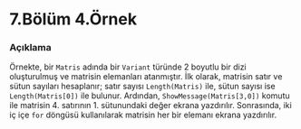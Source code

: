 # 7.Bölüm 4.Örnek

### Açıklama

Örnekte, bir `Matris` adında bir `Variant` türünde 2 boyutlu bir dizi oluşturulmuş ve matrisin elemanları atanmıştır. İlk olarak, matrisin satır ve sütun sayıları hesaplanır; satır sayısı `Length(Matris)` ile, sütun sayısı ise `Length(Matris[0])` ile bulunur. Ardından, `ShowMessage(Matris[3,0])` komutu ile matrisin 4. satırının 1. sütunundaki değer ekrana yazdırılır. Sonrasında, iki iç içe `for` döngüsü kullanılarak matrisin her bir elemanı ekrana yazdırılır.